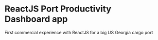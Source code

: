 # ReactJS Port Productivity Dashboard app

First commercial experience with ReactJS for a big US Georgia cargo port

